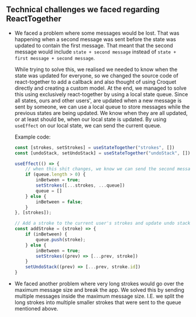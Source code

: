 ## Technical challenges we faced regarding ReactTogether

* We faced a problem where some messages would be lost. That was happening when a second message was sent before the state was updated to contain the first message. That meant that the second message would include `state + second message` instead of `state + first message + second message`.

    While trying to solve this, we realised we needed to know when the state was updated for everyone, so we changed the source code of react-together to add a callback and also thought of using Croquet directly and creating a custom model.
At the end, we managed to solve this using exclusively react-together by using a local state queue. Since all states, ours and other users', are updated when a new message is sent by someone, we can use a local queue to store messages while the previous states are being updated. We know when they are all updated, or at least should be, when our local state is updated.
By using `useEffect` on our local state, we can send the current queue.

    Example code:
    ```js
    const [strokes, setStrokes] = useStateTogether("strokes", [])
    const [undoStack, setUndoStack] = useStateTogether("undoStack", [])

    useEffect(() => {
        // when this shit changes, we know we can send the second message
        if (queue.length > 0) {
            inBetween = true;
            setStrokes([...strokes, ...queue])
            queue = []
        } else {
            inBetween = false;
        }
    }, [strokes]);

    // Add a stroke to the current user's strokes and update undo stack
    const addStroke = (stroke) => {
        if (inBetween) {
            queue.push(stroke);
        } else {
            inBetween = true;
            setStrokes((prev) => [...prev, stroke])
        }
        setUndoStack((prev) => [...prev, stroke.id])
    }
    ```

* We faced another problem where very long strokes would go over the maximum message size and break the app. We solved this by sending multiple messages inside the maximum message size. I.E. we split the long strokes into multiple smaller strokes that were sent to the queue mentioned above.